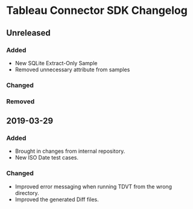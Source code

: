 # Tableau Connector SDK Changelog

## Unreleased
### Added
- New SQLite Extract-Only Sample
- Removed unnecessary attribute from samples
### Changed
### Removed

## 2019-03-29

### Added
- Brought in changes from internal repository.
- New ISO Date test cases.
### Changed
- Improved error messaging when running TDVT from the wrong directory.
- Improved the generated Diff files.

